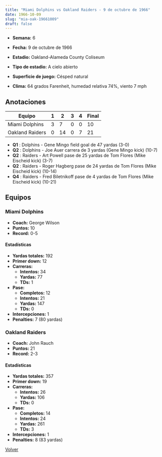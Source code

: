 ```yaml
---
title: "Miami Dolphins vs Oakland Raiders - 9 de octubre de 1966"
date: 1966-10-09
slug: "mia-oak-19661009"
draft: false
---
```


* **Semana:** 6
* **Fecha:** 9 de octubre de 1966

* **Estadio:** Oakland-Alameda County Coliseum
* **Tipo de estadio:** A cielo abierto
* **Superficie de juego:** Césped natural
* **Clima:** 64 grados Farenheit, humedad relativa 74%, viento 7 mph





## Anotaciones
| Equipo | 1 | 2 | 3 | 4 | Final |
|--------|---|---|---|---|-------|
| Miami Dolphins  | 3 | 7 | 0 | 0  | 10 |
| Oakland Raiders  | 0 | 14 | 0 | 7  | 21 |
* **Q1** : Dolphins - Gene Mingo field goal de 47 yardas (3-0)
* **Q2** : Dolphins - Joe Auer carrera de 3 yardas (Gene Mingo kick) (10-7)
* **Q2** : Raiders - Art Powell pase de 25 yardas de Tom Flores (Mike Eischeid kick) (3-7)
* **Q2** : Raiders - Roger Hagberg pase de 24 yardas de Tom Flores (Mike Eischeid kick) (10-14)
* **Q4** : Raiders - Fred Biletnikoff pase de 4 yardas de Tom Flores (Mike Eischeid kick) (10-21)


## Equipos


### Miami Dolphins
* **Coach:** George Wilson
* **Puntos:** 10
* **Record:** 0-5
#### Estadísticas
* **Yardas totales:** 192
* **Primer down:** 12
* **Carreras:**
  * **Intentos:** 34
  * **Yardas:** 77
  * **TDs:** 1
* **Pase:**
  * **Completos:** 12
  * **Intentos:** 21
  * **Yardas:** 147
  * **TDs:** 0
* **Intercepciones:** 1
* **Penalties:** 7 (80 yardas)

### Oakland Raiders
* **Coach:** John Rauch
* **Puntos:** 21
* **Record:** 2-3
#### Estadísticas
* **Yardas totales:** 357
* **Primer down:** 19
* **Carreras:**
  * **Intentos:** 26
  * **Yardas:** 106
  * **TDs:** 0
* **Pase:**
  * **Completos:** 14
  * **Intentos:** 24
  * **Yardas:** 261
  * **TDs:** 3
* **Intercepciones:** 1
* **Penalties:** 8 (83 yardas)


[Volver](/historia/1966)
